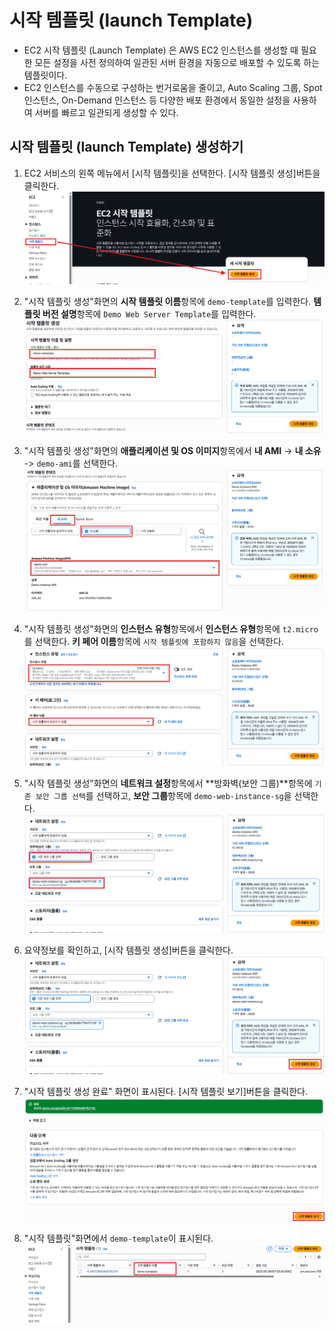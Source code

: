 # 시작 템플릿 (launch Template)
- EC2 시작 템플릿 (Launch Template) 은 AWS EC2 인스턴스를 생성할 때 필요한 모든 설정을 사전 정의하여 일관된 서버 환경을 자동으로 배포할 수 있도록 하는 템플릿이다.
- EC2 인스턴스를 수동으로 구성하는 번거로움을 줄이고, Auto Scaling 그룹, Spot 인스턴스, On-Demand 인스턴스 등 다양한 배포 환경에서 동일한 설정을 사용하여 서버를 빠르고 일관되게 생성할 수 있다.

## 시작 템플릿 (launch Template) 생성하기
1. EC2 서비스의 왼쪽 메뉴에서 [시작 템플릿]을 선택한다. [시작 템플릿 생성]버튼을 클릭한다.
   ![시작 템플릿 생성](../../images/4/10-1.png)

2. "시작 템플릿 생성"화면의 **시작 템플릿 이름**항목에 `demo-template`를 입력한다. **템플릿 버전 설명**항목에 `Demo Web Server Template`를 입력한다.
   ![시작 템플릿 이름 및 설명](../../images/4/10-2.png)

3. "시작 템플릿 생성"화면의 **애플리케이션 및 OS 이미지**항목에서 **내 AMI** -> **내 소유** -> `demo-ami`를 선택한다.
   ![내 AMI 선택](../../images/4/10-3.png)

4. "시작 템플릿 생성"화면의 **인스턴스 유형**항목에서  **인스턴스 유형**항목에 `t2.micro`를 선택한다. **키 페어 이름**항목에 `시작 템플릿에 포함하지 않음`을 선택한다.
   ![인스턴스 유형 선택](../../images/4/10-4.png)

5. "시작 템플릿 생성"화면의 **네트워크 설정**항목에서  **방화벽(보안 그룹)**항목에 `기존 보안 그룹 선택`를 선택하고, **보안 그룹**항목에 `demo-web-instance-sg`을 선택한다. 
   ![보안 그룹 선택](../../images/4/10-5.png)
   
6. 요약정보를 확인하고, [시작 템플릿 생성]버튼을 클릭한다.
   ![시작 템플릿 생성](../../images/4/10-6.png)

7. "시작 템플릿 생성 완료" 화면이 표시된다. [시작 템플릿 보기]버튼을 클릭한다.
   ![시작 템플릿 생성 완료](../../images/4/10-7.png)

8. "시작 템플릿"화면에서 `demo-template`이 표시된다.
   ![시작 템플릿 확인](../../images/4/10-8.png)